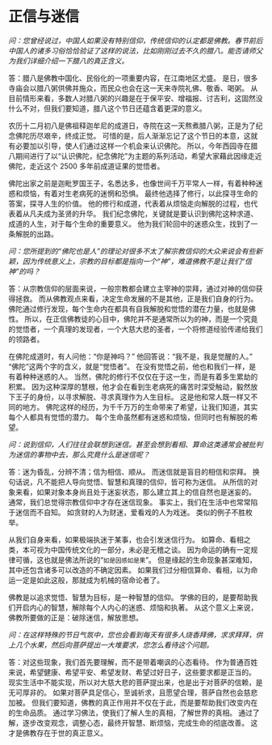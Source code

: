 # 正信与迷信

_问：您曾经说过，中国人如果没有特别信仰，传统信仰的认定都是佛教。春节前后中国人的诸多习俗恰恰验证了这样的说法，比如刚刚过去不久的腊八。能否请师父为我们详细介绍一下腊八的真正含义。_

答：腊八是佛教中国化、民俗化的一项重要内容，在江南地区尤盛。
是日，很多寺庙会以腊八粥供佛并施众，而民众也会在这一天来寺院礼佛、敬香、喝粥。
从目前情形来看，多数人对腊八粥的兴趣是在于保平安、增福报、讨吉利，这固然没什么不对，但我们要知道，腊八这个节日还蕴含着更深的意义。

农历十二月初八是佛祖释迦牟尼的成道日，寺院在这一天熬煮腊八粥，正是为了纪念佛陀历尽艰辛，终成正觉。
可惜的是，后人渐渐忘记了这个节日的本意，这就有必要加以引导，使人们通过这样一个机会来认识佛陀。
所以，今年西园寺在腊八期间进行了以“认识佛陀，纪念佛陀”为主题的系列活动，希望大家藉此因缘走近佛陀，走近这个 2500 多年前成道证果的觉悟者。

佛陀出家之前是迦毗罗国王子，名悉达多，也像世间千万平常人一样，有着种种迷惑和烦恼，有着对生老病死的迷惘和恐惧。
最终他选择了修行，以此探寻生命的答案，探寻人生的价值。
他的修行和成道，代表着从烦恼走向解脱的过程，也代表着从凡夫成为圣贤的升华。
我们纪念佛陀，关键就是要认识到佛陀这种求道、成道的人生，对于每个生命的重要意义。
他为我们轮回中的迷惑众生，找到了一条解脱的出路。

_问：您所提到的“佛陀也是人”的理论对很多不太了解宗教信仰的大众来说会有些新颖，因为传统意义上，宗教的目标都是指向一个“神”，难道佛教不是让我们“信神”的吗？_

答：从宗教信仰的层面来说，一般宗教都会建立主宰神的崇拜，通过对神的信仰获得拯救。
而从佛教观点来看，决定生命发展的不是其他，正是我们自身的行为。
佛陀通过修行发现，每个生命内在都具有自我解脱和觉悟的潜在力量，也就是佛性。
所以，在正信佛教徒的心目中，佛陀并不是通常所以为的神，而是一个究竟的觉悟者，一个真理的发现者，一个大慈大悲的圣者，一个将修道经验传递给我们的领路者。

在佛陀成道时，有人问他：“你是神吗？”
他回答说：“我不是，我是觉醒的人。”
“佛陀”这两个字的含义，就是“觉悟者”。
在没有觉悟之前，他也和我们一样，是有着种种迷惑的人。
当然，佛陀的修行不仅仅在于这一生，而是有着多生累劫的积累。
因为这种深厚的慧根，他才会在看到生老病死的痛苦时深受触动，毅然放下王子的身份，以寻求解脱、寻求真理作为人生目标。
这是他和常人既一样又不同的地方。
佛陀这样的经历，为千千万万的生命带来了希望，让我们知道，其实每个人都具有觉悟的潜力。
每个生命虽然都有迷惑和烦恼，但同时也有解脱的希望。

_问：说到信仰，人们往往会联想到迷信。甚至会想到看相、算命这类通常会被批判为迷信的事物中去，那么究竟什么是迷信呢？_

答：迷为昏乱，分辨不清；信为相信、顺从。
而迷信就是盲目的相信和崇拜。
换句话说，凡不能把人导向觉悟、智慧和真理的信仰，皆可称为迷信。
从所信的对象来看，如果对象本身尚且处于迷妄状态，那么建立其上的信自然也是迷妄的。
通常，我们总觉得宗教信仰中才存在迷信现象。
事实上，我们在生活中也常常陷于迷信而不自知。
如贪财的人为财迷，爱看戏的人为戏迷。
类似的例子不胜枚举。

从我们自身来看，如果极端执迷于某事，也会引发迷信行为。
如算命、看相之类，本可视为中国传统文化的一部分，未必是无稽之谈。
因为命运的确有一定规律可循，这也就是佛法所说的“`如是因感如是果`”。
但是缘起的生命现象甚深难知，其中还包含诸多可以改造的不确定因素。
如果我们过分相信算命、看相，以为命运一定是如此这般，那就成为机械的宿命论者了。

佛教是以追求觉悟、智慧为目标，是一种智慧的信仰。
学佛的目的，是要帮助我们开启内心的智慧，解除每个人内心的迷惑、烦恼和执著。
从这个意义上来说，佛教所要做的正是：破除迷信，解放思想。

_问：在这样特殊的节日气氛中，您也会看到每天有很多人烧香拜佛，求求拜拜，供上几个水果，然后向菩萨提出一大堆要求，您怎么看待这个问题。_

答：对这些现象，我们首先要理解，而不是带着嘲讽的心态看待。
作为普通百姓来说，希望健康、希望平安、希望发财、希望过好日子，这些要求都是正当的。
现实生活中不能实现，所以对大慈大悲的菩萨提出来，也是出于对菩萨的信赖，是无可厚非的。
如果对菩萨具足信心，至诚祈求，且愿望合理，菩萨自然也会慈悲加被。
但我们要知道，佛教的真正作用并不仅在于此，而是要帮助我们改变内在的生命品质。
通过学习佛法，使我们了解人生的真相，了解世界的真相。
通过了解，逐步改变观念，调整心态，最终开智慧、断烦恼，完成生命的彻底改善。
这才是佛教存在于世的真正意义。
